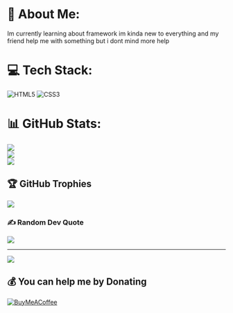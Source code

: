 # 💫 About Me:
Im currently learning about framework im kinda new to everything and my friend help me with something but i dont mind more help 


# 💻 Tech Stack:
![HTML5](https://img.shields.io/badge/html5-%23E34F26.svg?style=for-the-badge&logo=html5&logoColor=white) ![CSS3](https://img.shields.io/badge/css3-%231572B6.svg?style=for-the-badge&logo=css3&logoColor=white)
# 📊 GitHub Stats:
![](https://github-readme-stats.vercel.app/api?username=ilkcuk&theme=tokyonight&hide_border=false&include_all_commits=false&count_private=false)<br/>
![](https://github-readme-streak-stats.herokuapp.com/?user=ilkcuk&theme=tokyonight&hide_border=false)<br/>
![](https://github-readme-stats.vercel.app/api/top-langs/?username=ilkcuk&theme=tokyonight&hide_border=false&include_all_commits=false&count_private=false&layout=compact)

## 🏆 GitHub Trophies
![](https://github-profile-trophy.vercel.app/?username=ilkcuk&theme=tokyonight&no-frame=false&no-bg=true&margin-w=4)

### ✍️ Random Dev Quote
![](https://quotes-github-readme.vercel.app/api?type=horizontal&theme=tokyonight)

---
[![](https://visitcount.itsvg.in/api?id=ilkcuk&icon=0&color=0)](https://visitcount.itsvg.in)

  ## 💰 You can help me by Donating
  [![BuyMeACoffee](https://img.shields.io/badge/Buy%20Me%20a%20Coffee-ffdd00?style=for-the-badge&logo=buy-me-a-coffee&logoColor=black)](https://buymeacoffee.com/ilkcuk) 

  
<!-- Proudly created with GPRM ( https://gprm.itsvg.in ) -->
